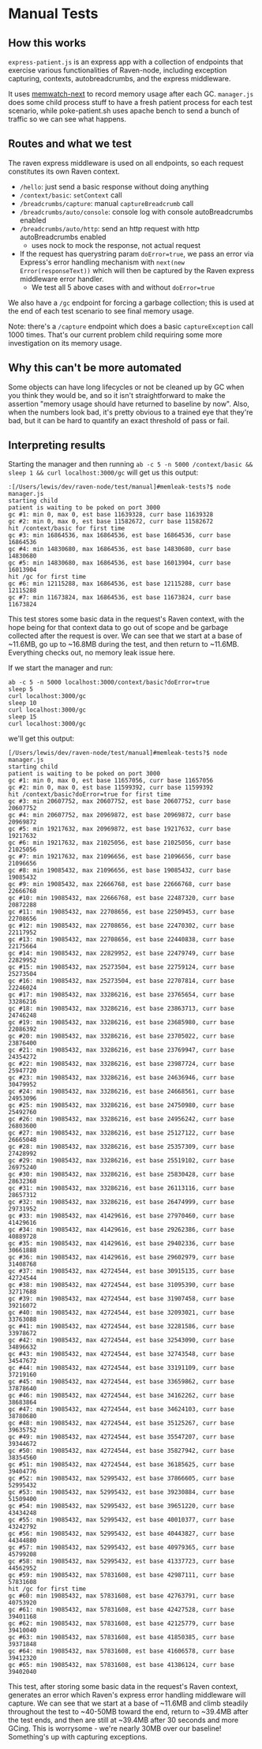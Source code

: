# Manual Tests

## How this works
`express-patient.js` is an express app with a collection of endpoints that exercise various functionalities of Raven-node, including exception capturing, contexts, autobreadcrumbs, and the express middleware.

It uses [memwatch-next](https://www.npmjs.com/package/memwatch-next) to record memory usage after each GC. `manager.js` does some child process stuff to have a fresh patient process for each test scenario, while poke-patient.sh uses apache bench to send a bunch of traffic so we can see what happens. 

## Routes and what we test
The raven express middleware is used on all endpoints, so each request constitutes its own Raven context.
- `/hello`: just send a basic response without doing anything
- `/context/basic`: `setContext` call
- `/breadcrumbs/capture`: manual `captureBreadcrumb` call
- `/breadcrumbs/auto/console`: console log with console autoBreadcrumbs enabled
- `/breadcrumbs/auto/http`: send an http request with http autoBreadcrumbs enabled
  - uses nock to mock the response, not actual request
- If the request has querystring param `doError=true`, we pass an error via Express's error handling mechanism with `next(new Error(responseText))` which will then be captured by the Raven express middleware error handler.
  - We test all 5 above cases with and without `doError=true`

We also have a `/gc` endpoint for forcing a garbage collection; this is used at the end of each test scenario to see final memory usage.

Note: there's a `/capture` endpoint which does a basic `captureException` call 1000 times. That's our current problem child requiring some more investigation on its memory usage.

## Why this can't be more automated
Some objects can have long lifecycles or not be cleaned up by GC when you think they would be, and so it isn't straightforward to make the assertion "memory usage should have returned to baseline by now". Also, when the numbers look bad, it's pretty obvious to a trained eye that they're bad, but it can be hard to quantify an exact threshold of pass or fail.

## Interpreting results
Starting the manager and then running `ab -c 5 -n 5000 /context/basic && sleep 1 && curl localhost:3000/gc` will get us this output:
```
:[/Users/lewis/dev/raven-node/test/manual]#memleak-tests?$ node manager.js
starting child
patient is waiting to be poked on port 3000
gc #1: min 0, max 0, est base 11639328, curr base 11639328
gc #2: min 0, max 0, est base 11582672, curr base 11582672
hit /context/basic for first time
gc #3: min 16864536, max 16864536, est base 16864536, curr base 16864536
gc #4: min 14830680, max 16864536, est base 14830680, curr base 14830680
gc #5: min 14830680, max 16864536, est base 16013904, curr base 16013904
hit /gc for first time
gc #6: min 12115288, max 16864536, est base 12115288, curr base 12115288
gc #7: min 11673824, max 16864536, est base 11673824, curr base 11673824
```
This test stores some basic data in the request's Raven context, with the hope being for that context data to go out of scope and be garbage collected after the request is over. We can see that we start at a base of ~11.6MB, go up to ~16.8MB during the test, and then return to ~11.6MB. Everything checks out, no memory leak issue here.

If we start the manager and run:
```shell
ab -c 5 -n 5000 localhost:3000/context/basic?doError=true
sleep 5
curl localhost:3000/gc
sleep 10
curl localhost:3000/gc
sleep 15
curl localhost:3000/gc
```
we'll get this output:
```
[/Users/lewis/dev/raven-node/test/manual]#memleak-tests?$ node manager.js
starting child
patient is waiting to be poked on port 3000
gc #1: min 0, max 0, est base 11657056, curr base 11657056
gc #2: min 0, max 0, est base 11599392, curr base 11599392
hit /context/basic?doError=true for first time
gc #3: min 20607752, max 20607752, est base 20607752, curr base 20607752
gc #4: min 20607752, max 20969872, est base 20969872, curr base 20969872
gc #5: min 19217632, max 20969872, est base 19217632, curr base 19217632
gc #6: min 19217632, max 21025056, est base 21025056, curr base 21025056
gc #7: min 19217632, max 21096656, est base 21096656, curr base 21096656
gc #8: min 19085432, max 21096656, est base 19085432, curr base 19085432
gc #9: min 19085432, max 22666768, est base 22666768, curr base 22666768
gc #10: min 19085432, max 22666768, est base 22487320, curr base 20872288
gc #11: min 19085432, max 22708656, est base 22509453, curr base 22708656
gc #12: min 19085432, max 22708656, est base 22470302, curr base 22117952
gc #13: min 19085432, max 22708656, est base 22440838, curr base 22175664
gc #14: min 19085432, max 22829952, est base 22479749, curr base 22829952
gc #15: min 19085432, max 25273504, est base 22759124, curr base 25273504
gc #16: min 19085432, max 25273504, est base 22707814, curr base 22246024
gc #17: min 19085432, max 33286216, est base 23765654, curr base 33286216
gc #18: min 19085432, max 33286216, est base 23863713, curr base 24746248
gc #19: min 19085432, max 33286216, est base 23685980, curr base 22086392
gc #20: min 19085432, max 33286216, est base 23705022, curr base 23876400
gc #21: min 19085432, max 33286216, est base 23769947, curr base 24354272
gc #22: min 19085432, max 33286216, est base 23987724, curr base 25947720
gc #23: min 19085432, max 33286216, est base 24636946, curr base 30479952
gc #24: min 19085432, max 33286216, est base 24668561, curr base 24953096
gc #25: min 19085432, max 33286216, est base 24750980, curr base 25492760
gc #26: min 19085432, max 33286216, est base 24956242, curr base 26803600
gc #27: min 19085432, max 33286216, est base 25127122, curr base 26665048
gc #28: min 19085432, max 33286216, est base 25357309, curr base 27428992
gc #29: min 19085432, max 33286216, est base 25519102, curr base 26975240
gc #30: min 19085432, max 33286216, est base 25830428, curr base 28632368
gc #31: min 19085432, max 33286216, est base 26113116, curr base 28657312
gc #32: min 19085432, max 33286216, est base 26474999, curr base 29731952
gc #33: min 19085432, max 41429616, est base 27970460, curr base 41429616
gc #34: min 19085432, max 41429616, est base 29262386, curr base 40889728
gc #35: min 19085432, max 41429616, est base 29402336, curr base 30661888
gc #36: min 19085432, max 41429616, est base 29602979, curr base 31408768
gc #37: min 19085432, max 42724544, est base 30915135, curr base 42724544
gc #38: min 19085432, max 42724544, est base 31095390, curr base 32717688
gc #39: min 19085432, max 42724544, est base 31907458, curr base 39216072
gc #40: min 19085432, max 42724544, est base 32093021, curr base 33763088
gc #41: min 19085432, max 42724544, est base 32281586, curr base 33978672
gc #42: min 19085432, max 42724544, est base 32543090, curr base 34896632
gc #43: min 19085432, max 42724544, est base 32743548, curr base 34547672
gc #44: min 19085432, max 42724544, est base 33191109, curr base 37219160
gc #45: min 19085432, max 42724544, est base 33659862, curr base 37878640
gc #46: min 19085432, max 42724544, est base 34162262, curr base 38683864
gc #47: min 19085432, max 42724544, est base 34624103, curr base 38780680
gc #48: min 19085432, max 42724544, est base 35125267, curr base 39635752
gc #49: min 19085432, max 42724544, est base 35547207, curr base 39344672
gc #50: min 19085432, max 42724544, est base 35827942, curr base 38354560
gc #51: min 19085432, max 42724544, est base 36185625, curr base 39404776
gc #52: min 19085432, max 52995432, est base 37866605, curr base 52995432
gc #53: min 19085432, max 52995432, est base 39230884, curr base 51509400
gc #54: min 19085432, max 52995432, est base 39651220, curr base 43434248
gc #55: min 19085432, max 52995432, est base 40010377, curr base 43242792
gc #56: min 19085432, max 52995432, est base 40443827, curr base 44344880
gc #57: min 19085432, max 52995432, est base 40979365, curr base 45799208
gc #58: min 19085432, max 52995432, est base 41337723, curr base 44562952
gc #59: min 19085432, max 57831608, est base 42987111, curr base 57831608
hit /gc for first time
gc #60: min 19085432, max 57831608, est base 42763791, curr base 40753920
gc #61: min 19085432, max 57831608, est base 42427528, curr base 39401168
gc #62: min 19085432, max 57831608, est base 42125779, curr base 39410040
gc #63: min 19085432, max 57831608, est base 41850385, curr base 39371848
gc #64: min 19085432, max 57831608, est base 41606578, curr base 39412320
gc #65: min 19085432, max 57831608, est base 41386124, curr base 39402040
```
This test, after storing some basic data in the request's Raven context, generates an error which Raven's express error handling middleware will capture. We can see that we start at a base of ~11.6MB and climb steadily throughout the test to ~40-50MB toward the end, return to ~39.4MB after the test ends, and then are still at ~39.4MB after 30 seconds and more GCing. This is worrysome - we're nearly 30MB over our baseline! Something's up with capturing exceptions.
